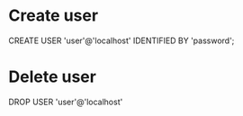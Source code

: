 # Create user
CREATE USER 'user'@'localhost' IDENTIFIED BY 'password';

# Delete user
DROP USER 'user'@'localhost'
